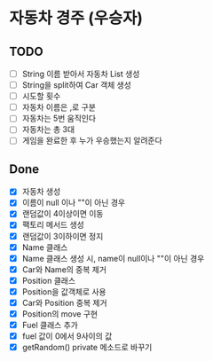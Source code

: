 # 자동차 경주 (우승자)

## TODO
- [ ] String 이름 받아서 자동차 List 생성
- [ ] String을 split하여 Car 객체 생성
- [ ] 시도할 횟수 
- [ ] 자동차 이름은 ,로 구분
- [ ] 자동차는 5번 움직인다
- [ ] 자동차는 총 3대
- [ ] 게임을 완료한 후 누가 우승했는지 알려준다

## Done
- [x] 자동차 생성
- [x] 이름이 null 이나 ""이 아닌 경우
- [x] 랜덤값이 4이상이면 이동
- [x] 팩토리 메서드 생성
- [x] 랜덤값이 3이하이면 정지
- [x] Name 클래스
- [x] Name 클래스 생성 시, name이 null이나 ""이 아닌 경우
- [x] Car와 Name의 중복 제거
- [x] Position 클래스
- [x] Position을 값객체로 사용
- [x] Car와 Position 중복 제거
- [x] Position의 move 구현
- [x] Fuel 클래스 추가
- [x] fuel 값이 0에서 9사이의 값
- [x] getRandom() private 메소드로 바꾸기
